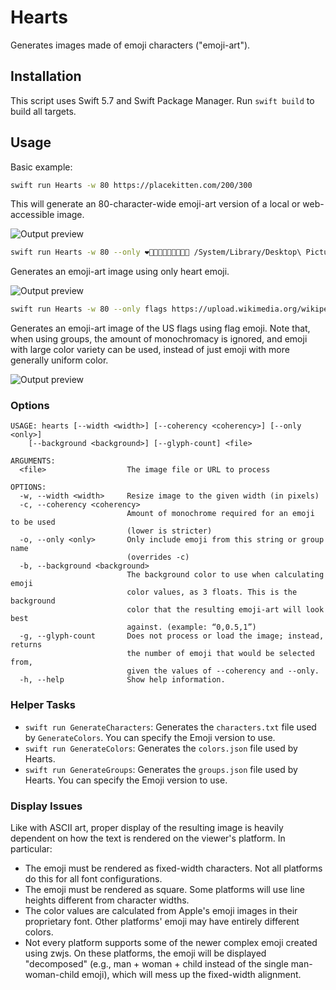 Hearts
======

Generates images made of emoji characters ("emoji-art").

Installation
------------

This script uses Swift 5.7 and Swift Package Manager. Run `swift build` to build
all targets.

Usage
-----

Basic example:

``` sh
swift run Hearts -w 80 https://placekitten.com/200/300
```

This will generate an 80-character-wide emoji-art version of a local or
web-accessible image.

![Output preview](https://i.imgur.com/GbWvQms.png)

``` sh
swift run Hearts -w 80 --only ❤️🧡💛💚💙💜🩷🤎🖤🤍 /System/Library/Desktop\ Pictures/Ventura\ Graphic.heic
```

Generates an emoji-art image using only heart emoji.

![Output preview](https://i.imgur.com/81kyXtd.png)

``` sh
swift run Hearts -w 80 --only flags https://upload.wikimedia.org/wikipedia/en/thumb/a/a4/Flag_of_the_United_States.svg/1235px-Flag_of_the_United_States.svg.png
```

Generates an emoji-art image of the US flags using flag emoji. Note that, when
using groups, the amount of monochromacy is ignored, and emoji with large color
variety can be used, instead of just emoji with more generally uniform color.

![Output preview](https://i.imgur.com/DgkAGRB.png)

### Options

```
USAGE: hearts [--width <width>] [--coherency <coherency>] [--only <only>]
    [--background <background>] [--glyph-count] <file>

ARGUMENTS:
  <file>                  The image file or URL to process

OPTIONS:
  -w, --width <width>     Resize image to the given width (in pixels)
  -c, --coherency <coherency>
                          Amount of monochrome required for an emoji to be used
                          (lower is stricter)
  -o, --only <only>       Only include emoji from this string or group name
                          (overrides -c)
  -b, --background <background>
                          The background color to use when calculating emoji
                          color values, as 3 floats. This is the background
                          color that the resulting emoji-art will look best
                          against. (example: “0,0.5,1”)
  -g, --glyph-count       Does not process or load the image; instead, returns
                          the number of emoji that would be selected from,
                          given the values of --coherency and --only.
  -h, --help              Show help information.

```

### Helper Tasks

* `swift run GenerateCharacters`: Generates the `characters.txt` file used by
  `GenerateColors`. You can specify the Emoji version to use.
* `swift run GenerateColors`: Generates the `colors.json` file used by Hearts.
* `swift run GenerateGroups`: Generates the `groups.json` file used by Hearts.
  You can specify the Emoji version to use.

### Display Issues

Like with ASCII art, proper display of the resulting image is heavily dependent
on how the text is rendered on the viewer's platform. In particular:

* The emoji must be rendered as fixed-width characters. Not all platforms do
  this for all font configurations.
* The emoji must be rendered as square. Some platforms will use line heights
  different from character widths.
* The color values are calculated from Apple's emoji images in their proprietary
  font. Other platforms' emoji may have entirely different colors.
* Not every platform supports some of the newer complex emoji created using
  zwjs. On these platforms, the emoji will be displayed "decomposed" (e.g.,
  man + woman + child instead of the single man-woman-child emoji), which will
  mess up the fixed-width alignment.
